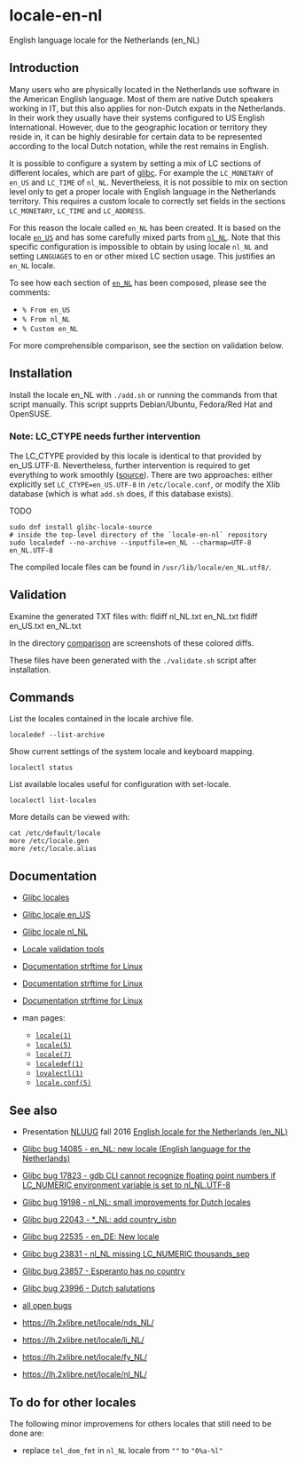 # locale-en-nl

English language locale for the Netherlands (en_NL)

## Introduction

Many users who are physically located in the Netherlands use software in the American English language. Most of them are native Dutch speakers working in IT, but this also applies for non-Dutch expats in the Netherlands. In their work they usually have their systems configured to US English International. However, due to the geographic location or territory they reside in, it can be highly desirable for certain data to be represented according to the local Dutch notation, while the rest remains in English.

It is possible to configure a system by setting a mix of LC sections of different locales, which are part of [glibc](https://sourceware.org/glibc/). For example the `LC_MONETARY` of `en_US` and `LC_TIME` of `nl_NL`. Nevertheless, it is not possible to mix on section level only to get a proper locale with English language in the Netherlands territory. This requires a custom locale to correctly set fields in the sections `LC_MONETARY`, `LC_TIME` and `LC_ADDRESS`.

For this reason the locale called `en_NL` has been created. It is based on the locale [`en_US`](https://sourceware.org/git/?p=glibc.git;a=blob_plain;f=localedata/locales/en_US;hb=HEAD) and has some carefully mixed parts from [`nl_NL`](https://sourceware.org/git/?p=glibc.git;a=blob_plain;f=localedata/locales/nl_NL;hb=HEAD). Note that this specific configuration is impossible to obtain by using locale `nl_NL` and setting `LANGUAGES` to en or other mixed LC section usage. This justifies an `en_NL` locale.

To see how each section of [`en_NL`](en_NL) has been composed, please see the comments:
- `% From en_US`
- `% From nl_NL`
- `% Custom en_NL`

For more comprehensible comparison, see the section on validation below.

## Installation

Install the locale en\_NL with `./add.sh` or running the commands from that
script manually. This script supprts Debian/Ubuntu, Fedora/Red Hat and OpenSUSE.

### Note: LC_CTYPE needs further intervention

The LC\_CTYPE provided by this locale is identical to that provided by en_US.UTF-8.
Nevertheless, further intervention is required to get everything to work smoothly
([source](https://xyne.dev/projects/locale-en_xx/#usage)).
There are two approaches:
either explicitly set `LC_CTYPE=en_US.UTF-8` in `/etc/locale.conf`,
or modify the Xlib database (which is what `add.sh` does, if this database exists).

TODO

    sudo dnf install glibc-locale-source
    # inside the top-level directory of the `locale-en-nl` repository
    sudo localedef --no-archive --inputfile=en_NL --charmap=UTF-8 en_NL.UTF-8

The compiled locale files can be found in `/usr/lib/locale/en_NL.utf8/`.

## Validation

Examine the generated TXT files with:
    fldiff nl_NL.txt en_NL.txt
    fldiff en_US.txt en_NL.txt

In the directory [comparison](comparison) are screenshots of these colored diffs.

These files have been generated with the `./validate.sh` script after installation.

## Commands

List the locales contained in the locale archive file.

    localedef --list-archive

Show current settings of the system locale and keyboard mapping.

    localectl status

List available locales useful for configuration with set-locale.

    localectl list-locales

More details can be viewed with:

    cat /etc/default/locale
    more /etc/locale.gen
    more /etc/locale.alias

## Documentation

- [Glibc locales](http://sourceware.org/git/?p=glibc.git;a=tree;f=localedata/locales;hb=HEAD)
- [Glibc locale en_US](https://sourceware.org/git/?p=glibc.git;a=blob_plain;f=localedata/locales/nl_NL;hb=HEAD)
- [Glibc locale nl_NL](https://sourceware.org/git/?p=glibc.git;a=blob_plain;f=localedata/locales/en_US;hb=HEAD)
- [Locale validation tools](https://sourceforge.net/projects/zaf/)
- [Documentation strftime for Linux](https://secure.php.net/manual/en/function.strftime.php)
- [Documentation strftime for Linux](http://www.cplusplus.com/reference/ctime/strftime/)
- [Documentation strftime for Linux](http://man7.org/linux/man-pages/man3/strftime.3.html)

- man pages:
    - [`locale(1)`](http://man7.org/linux/man-pages/man1/locale.1.html)
    - [`locale(5)`](http://man7.org/linux/man-pages/man5/locale.5.html)
    - [`locale(7)`](http://man7.org/linux/man-pages/man7/locale.7.html)
    - [`localedef(1)`](http://man7.org/linux/man-pages/man1/localedef.1.html)
    - [`lovalectl(1)`](http://man7.org/linux/man-pages/man1/localectl.1.html)
    - [`locale.conf(5)`](http://man7.org/linux/man-pages/man5/locale.conf.5.html)

## See also

- Presentation [NLUUG](https://nluug.nl) fall 2016 [English locale for the Netherlands (en_NL)](http://bit.ly/2gd1ZBu)

- [Glibc bug 14085 - en_NL: new locale (English language for the Netherlands)](https://sourceware.org/bugzilla/show_bug.cgi?id=14085)
- [Glibc bug 17823 - gdb CLI cannot recognize floating point numbers if LC_NUMERIC environment variable is set to nl_NL.UTF-8](https://sourceware.org/bugzilla/show_bug.cgi?id=17823)
- [Glibc bug 19198 - nl_NL: small improvements for Dutch locales](https://sourceware.org/bugzilla/show_bug.cgi?id=19198)
- [Glibc bug 22043 - *_NL: add country_isbn](https://sourceware.org/bugzilla/show_bug.cgi?id=22043)
- [Glibc bug 22535 - en_DE: New locale](https://www.sourceware.org/bugzilla/show_bug.cgi?id=22535)
- [Glibc bug 23831 - nl_NL missing LC_NUMERIC thousands_sep](https://sourceware.org/bugzilla/show_bug.cgi?id=23831)
- [Glibc bug 23857 - Esperanto has no country ](https://www.sourceware.org/bugzilla/show_bug.cgi?id=23857)
- [Glibc bug 23996 - Dutch salutations](https://sourceware.org/bugzilla/show_bug.cgi?id=23996)
- [all open bugs](https://www.sourceware.org/bugzilla/buglist.cgi?bug_status=%5f%5fopen%5f%5f&component=localedata&product=glibc)
- https://lh.2xlibre.net/locale/nds_NL/
- https://lh.2xlibre.net/locale/li_NL/
- https://lh.2xlibre.net/locale/fy_NL/
- https://lh.2xlibre.net/locale/nl_NL/

## To do for other locales

The following minor improvemens for others locales that still need to be done are:
- replace `tel_dom_fmt` in `nl_NL` locale from `""` to `"0%a-%l"`
